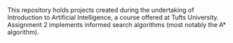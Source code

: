 This repository holds projects created during the undertaking of Introduction to Artificial Intelligence, a course offered at Tufts University. Assignment 2 implements informed search algorithms (most notably the A* algorithm).
